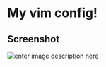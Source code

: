 My vim config!
===================

Screenshot
-------------
![enter image description here](https://pp.vk.me/c631226/v631226705/43209/p7KyxQarnK0.jpg)


